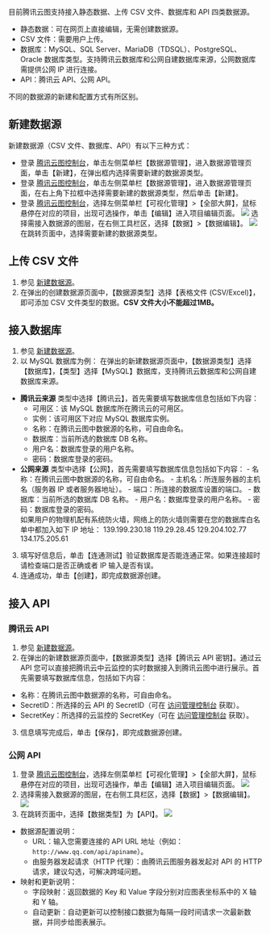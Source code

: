 
目前腾讯云图支持接入静态数据、上传 CSV 文件、数据库和 API 四类数据源。
- 静态数据：可在网页上直接编辑，无需创建数据源。
- CSV 文件：需要用户上传。
- 数据库：MySQL、SQL Server、MariaDB（TDSQL）、PostgreSQL、Oracle 数据库类型。支持腾讯云数据库和公网自建数据库来源，公网数据库需提供公网 IP 进行连接。
- API：腾讯云 API、公网 API。

不同的数据源的新建和配置方式有所区别。

## 新建数据源[](id:create)
新建数据源（CSV 文件、数据库、API）有以下三种方式：
- 登录 [腾讯云图控制台](https://console.cloud.tencent.com/yuntu)，单击左侧菜单栏【数据源管理】，进入数据源管理页面，单击【新建】，在弹出框内选择需要新建的数据源类型。
- 登录 [腾讯云图控制台](https://console.cloud.tencent.com/yuntu)，单击左侧菜单栏【数据源管理】，进入数据源管理页面，在右上角下拉框中选择需要新建的数据源类型，然后单击【新建】。
- 登录 [腾讯云图控制台](https://console.cloud.tencent.com/yuntu)，选择左侧菜单栏【可视化管理】>【全部大屏】，鼠标悬停在对应的项目，出现可选操作，单击【编辑】进入项目编辑页面。
![](https://main.qcloudimg.com/raw/78772ae037f251e712fd907ce072f69b.png)
选择需接入数据源的图层，在右侧工具栏区，选择【数据】>【数据编辑】。
![](https://main.qcloudimg.com/raw/524f625a7f14f02c589dd02b515a0cff.png)
在跳转页面中，选择需要新建的数据源类型。

## 上传 CSV 文件
1. 参见 [新建数据源](#create)。
2. 在弹出的创建数据源页面中，【数据源类型】选择【表格文件 (CSV/Excel)】，即可添加 CSV 文件类型的数据。**CSV 文件大小不能超过1MB。**

## 接入数据库
1. 参见 [新建数据源](#create)。
2. 以 MySQL 数据库为例：
在弹出的新建数据源页面中，【数据源类型】选择【数据库】，【类型】选择【MySQL】数据库，支持腾讯云数据库和公网自建数据库来源。
 - **腾讯云来源**
	 类型中选择【腾讯云】，首先需要填写数据库信息包括如下内容：
     - 可用区：该 MySQL 数据库所在腾讯云的可用区。
     - 实例：该可用区下对应 MySQL 数据库实例。
     - 名称：在腾讯云图中数据源的名称，可自由命名。
     - 数据库：当前所选的数据库 DB 名称。
     - 用户名：数据库登录的用户名称。
     - 密码：数据库登录的密码。
 - **公网来源**
  类型中选择【公网】，首先需要填写数据库信息包括如下内容：
       - 名称：在腾讯云图中数据源的名称，可自由命名。
       - 主机名：所连服务器的主机名（服务器 IP 或者服务器地址）。
       - 端口：所连接的数据库设置的端口。
       - 数据库：当前所选的数据库 DB 名称。
       - 用户名：数据库登录的用户名称。
       - 密码：数据库登录的密码。      
 如果用户的物理机配有系统防火墙，网络上的防火墙则需要在您的数据库白名单中都加入如下 IP 地址：
     139.199.230.18
     119.29.28.45
     129.204.102.77
     134.175.205.61
3. 填写好信息后，单击【连通测试】验证数据库是否能连通正常。如果连接超时请检查端口是否正确或者 IP 输入是否有误。
4. 连通成功，单击【创建】，即完成数据源创建。
	
## 接入 API
### 腾讯云 API 
1. 参见 [新建数据源](#create)。
2. 在弹出的新建数据源页面中，【数据源类型】选择【腾讯云 API 密钥】。通过云 API 您可以直接把腾讯云中云监控的实时数据接入到腾讯云图中进行展示。首先需要填写数据库信息，包括如下内容：
 - 名称：在腾讯云图中数据源的名称，可自由命名。
 - SecretID：所选择的云 API 的 SecretID（可在 [访问管理控制台](https://console.cloud.tencent.com/cam/capi) 获取）。
 - SecretKey：所选择的云监控的 SecretKey（可在 [访问管理控制台](https://console.cloud.tencent.com/cam/capi) 获取）。
3. 信息填写完成后，单击【保存】，即完成数据源创建。


### 公网 API
1. 登录 [腾讯云图控制台](https://console.cloud.tencent.com/yuntu)，选择左侧菜单栏【可视化管理】>【全部大屏】，鼠标悬停在对应的项目，出现可选操作，单击【编辑】进入项目编辑页面。
![](https://main.qcloudimg.com/raw/78772ae037f251e712fd907ce072f69b.png)
2. 选择需接入数据源的图层，在右侧工具栏区，选择【数据】>【数据编辑】。
![](https://main.qcloudimg.com/raw/524f625a7f14f02c589dd02b515a0cff.png)
3. 在跳转页面中，选择【数据类型】为【API】。
![](https://main.qcloudimg.com/raw/83ebed3faff5a9dfc4318a0709a139a7.png)
 - 数据源配置说明：
     - URL：输入您需要连接的 API URL 地址（例如：`http://www.qq.com/api/apiname`）。
     - 由服务器发起请求（HTTP 代理）：由腾讯云图服务器发起对 API 的 HTTP 请求，建议勾选，可解决跨域问题。
 - 映射和更新说明：
     - 字段映射：返回数据的 Key 和 Value 字段分别对应图表坐标系中的 X 轴和 Y 轴。
     - 自动更新：自动更新可以控制接口数据为每隔一段时间请求一次最新数据，并同步给图表展示。
